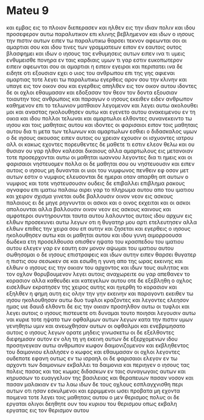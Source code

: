 # Mateu 9
και εμβας εις το πλοιον διεπερασεν και ηλθεν εις την ιδιαν πολιν
και ιδου προσεφερον αυτω παραλυτικον επι κλινης βεβλημενον και ιδων ο ιησους την πιστιν αυτων ειπεν τω παραλυτικω θαρσει τεκνον αφεωνται σοι αι αμαρτιαι σου
και ιδου τινες των γραμματεων ειπον εν εαυτοις ουτος βλασφημει
και ιδων ο ιησους τας ενθυμησεις αυτων ειπεν ινα τι υμεις ενθυμεισθε πονηρα εν ταις καρδιαις υμων
τι γαρ εστιν ευκοπωτερον ειπειν αφεωνται σου αι αμαρτιαι η ειπειν εγειραι και περιπατει
ινα δε ειδητε οτι εξουσιαν εχει ο υιος του ανθρωπου επι της γης αφιεναι αμαρτιας τοτε λεγει τω παραλυτικω εγερθεις αρον σου την κλινην και υπαγε εις τον οικον σου
και εγερθεις απηλθεν εις τον οικον αυτου
ιδοντες δε οι οχλοι εθαυμασαν και εδοξασαν τον θεον τον δοντα εξουσιαν τοιαυτην τοις ανθρωποις
και παραγων ο ιησους εκειθεν ειδεν ανθρωπον καθημενον επι το τελωνιον ματθαιον λεγομενον και λεγει αυτω ακολουθει μοι και αναστας ηκολουθησεν αυτω
και εγενετο αυτου ανακειμενου εν τη οικια και ιδου πολλοι τελωναι και αμαρτωλοι ελθοντες συνανεκειντο τω ιησου και τοις μαθηταις αυτου
και ιδοντες οι φαρισαιοι ειπον τοις μαθηταις αυτου δια τι μετα των τελωνων και αμαρτωλων εσθιει ο διδασκαλος υμων
ο δε ιησους ακουσας ειπεν αυτοις ου χρειαν εχουσιν οι ισχυοντες ιατρου αλλ οι κακως εχοντες
πορευθεντες δε μαθετε τι εστιν ελεον θελω και ου θυσιαν ου γαρ ηλθον καλεσαι δικαιους αλλα αμαρτωλους εις μετανοιαν
τοτε προσερχονται αυτω οι μαθηται ιωαννου λεγοντες δια τι ημεις και οι φαρισαιοι νηστευομεν πολλα οι δε μαθηται σου ου νηστευουσιν
και ειπεν αυτοις ο ιησους μη δυνανται οι υιοι του νυμφωνος πενθειν εφ οσον μετ αυτων εστιν ο νυμφιος ελευσονται δε ημεραι οταν απαρθη απ αυτων ο νυμφιος και τοτε νηστευσουσιν
ουδεις δε επιβαλλει επιβλημα ρακους αγναφου επι ιματιω παλαιω αιρει γαρ το πληρωμα αυτου απο του ιματιου και χειρον σχισμα γινεται
ουδε βαλλουσιν οινον νεον εις ασκους παλαιους ει δε μηγε ρηγνυνται οι ασκοι και ο οινος εκχειται και οι ασκοι απολουνται αλλα βαλλουσιν οινον νεον εις ασκους καινους και αμφοτεροι συντηρουνται
ταυτα αυτου λαλουντος αυτοις ιδου αρχων εις ελθων προσεκυνει αυτω λεγων οτι η θυγατηρ μου αρτι ετελευτησεν αλλα ελθων επιθες την χειρα σου επ αυτην και ζησεται
και εγερθεις ο ιησους ηκολουθησεν αυτω και οι μαθηται αυτου
και ιδου γυνη αιμορροουσα δωδεκα ετη προσελθουσα οπισθεν ηψατο του κρασπεδου του ιματιου αυτου
ελεγεν γαρ εν εαυτη εαν μονον αψωμαι του ιματιου αυτου σωθησομαι
ο δε ιησους επιστραφεις και ιδων αυτην ειπεν θαρσει θυγατερ η πιστις σου σεσωκεν σε και εσωθη η γυνη απο της ωρας εκεινης
και ελθων ο ιησους εις την οικιαν του αρχοντος και ιδων τους αυλητας και τον οχλον θορυβουμενον
λεγει αυτοις αναχωρειτε ου γαρ απεθανεν το κορασιον αλλα καθευδει και κατεγελων αυτου
οτε δε εξεβληθη ο οχλος εισελθων εκρατησεν της χειρος αυτης και ηγερθη το κορασιον
και εξηλθεν η φημη αυτη εις ολην την γην εκεινην
και παραγοντι εκειθεν τω ιησου ηκολουθησαν αυτω δυο τυφλοι κραζοντες και λεγοντες ελεησον ημας υιε δαυιδ
ελθοντι δε εις την οικιαν προσηλθον αυτω οι τυφλοι και λεγει αυτοις ο ιησους πιστευετε οτι δυναμαι τουτο ποιησαι λεγουσιν αυτω ναι κυριε
τοτε ηψατο των οφθαλμων αυτων λεγων κατα την πιστιν υμων γενηθητω υμιν
και ανεωχθησαν αυτων οι οφθαλμοι και ενεβριμησατο αυτοις ο ιησους λεγων ορατε μηδεις γινωσκετω
οι δε εξελθοντες διεφημισαν αυτον εν ολη τη γη εκεινη
αυτων δε εξερχομενων ιδου προσηνεγκαν αυτω ανθρωπον κωφον δαιμονιζομενον
και εκβληθεντος του δαιμονιου ελαλησεν ο κωφος και εθαυμασαν οι οχλοι λεγοντες ουδεποτε εφανη ουτως εν τω ισραηλ
οι δε φαρισαιοι ελεγον εν τω αρχοντι των δαιμονιων εκβαλλει τα δαιμονια
και περιηγεν ο ιησους τας πολεις πασας και τας κωμας διδασκων εν ταις συναγωγαις αυτων και κηρυσσων το ευαγγελιον της βασιλειας και θεραπευων πασαν νοσον και πασαν μαλακιαν εν τω λαω
ιδων δε τους οχλους εσπλαγχνισθη περι αυτων οτι ησαν εσκυλμενοι και ερριμμενοι ωσει προβατα μη εχοντα ποιμενα
τοτε λεγει τοις μαθηταις αυτου ο μεν θερισμος πολυς οι δε εργαται ολιγοι
δεηθητε ουν του κυριου του θερισμου οπως εκβαλη εργατας εις τον θερισμον αυτου
